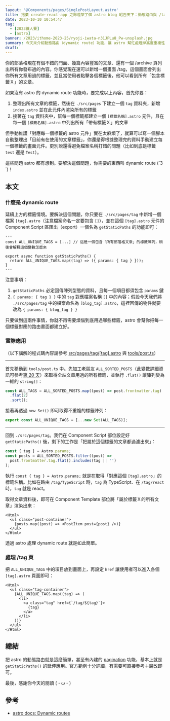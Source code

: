```yaml
---
layout: '@Components/pages/SinglePostLayout.astro'
title: 捨棄 create-react-app 之餘還架了個 astro blog 昭告天下：動態路由與 /tag
date: 2023-10-10 10:54:47
tag:
  - [2023鐵人賽]
  - [astro]
banner: /2023/ithome-2023-25/ryoji-iwata-n31JPLu8_Pw-unsplash.jpg
summary: 今天來介紹動態路由（dynamic route）功能，讓 astro 幫忙處理掉高度重複性的畫面建立作業
draft: 
---
```


你的部落格現在有個不錯的門面、幾篇內容豐富的文章、還有一個 /archive 頁列出所有你發布過的內容。你感覺現在還可以新增一個畫面 /tag，這個畫面會列出你所有文章用過的標籤，並且當使用者點擊各個標籤後，他可以看到所有「包含標籤Ｘ」的文章。

如果沒有 astro 的 dynamic route 功能時，要完成以上內容，首先你要：

1. 整理出所有文章的標籤，然後在 `./src/pages` 下建立一個 `tag` 資料夾，新增 `index.astro` 並在此元件內渲染所有的標籤
2. 接著在 `tag` 資料夾中，幫每一個標籤都建立一個 `[標籤名稱].astro` 元件，且在每一個 `[標籤名稱].astro` 中列出所有「帶有標籤Ｘ」的文章

但手動維護「對應每一個標籤的 astro 元件」實在太麻煩了，就算可以寫一個腳本自動整理出「目前有在使用的文章標籤」，你還是得根據整理完的資料手動建立每一個標籤的畫面元件。更別說還得避免檔案名稱打錯的問題（比如到底是標籤 `test` 還是 `Test`）。

這些問題 astro 都有想到。要解決這個問題，你需要的東西叫 dynamic route (`3´)！

## 本文

### 什麼是 dynamic route

延續上方的標籤情境。要解決這個問題，你只要在 `./src/pages/tag` 中新增一個檔案 `[tag].astro`（注意檔案命名一定要包含 `[]`），並在這個 `[tag].astro` 元件的 Component Script 區匯出（export）一個名為 `getStaticPaths` 的功能即可：

```astro
---
const ALL_UNIQUE_TAGS = [...] // 這是一個包含「所有部落格文章」的標籤陣列，稍後會解釋這個變數怎麼來

export async function getStaticPaths() {
  return ALL_UNIQUE_TAGS.map((tag) => ({ params: { tag } }));
}
---
```

注意事項：

1. `getStaticPaths` 必定回傳陣列型態的資料，且每一個項目都須包含 `params` 鍵
2. `{ params: { tag } }` 中的 `tag` 對應檔案名稱 `[]` 中的內容；假設今天我們將 `./src/pages/tag` 中的檔案命名為 `[blog_tag].astro`，這裡回傳的物件就要改為 `{ params: { blog_tag } }`

只要做到這兩件事情，你就不再需要煩惱到底用過哪些標籤，astro 會幫你把每一個標籤對應的路由畫面都建立好。

### 實際應用

（以下講解的程式碼內容請參考 [src/pages/tag/[tag].astro](https://github.com/tzynwang/tzynwang.github.io/blob/master/src/pages/tag/%5Btag%5D.astro) 與 [tools/post.ts](https://github.com/tzynwang/tzynwang.github.io/blob/master/src/tools/post.ts)）

---

首先移動到 `tools/post.ts` 中。先加工老朋友 `ALL_SORTED_POSTS`（此變數詳細資訊可參考[第 20 天](/2023/ithome-2023-20#取得所有-md-內容)）來取得全站文章用過的所有標籤，並執行 `.flat()` 讓陣列變為一維的 `string[]`：

```ts
const ALL_TAGS = ALL_SORTED_POSTS.map((post) => post.frontmatter.tag)
  .flat(2)
  .sort();
```

接著再透過 `new Set()` 即可取得不重複的標籤陣列：

```ts
export const ALL_UNIQUE_TAGS = [...new Set(ALL_TAGS)];
```

---

回到 `./src/pages/tag`。我們在 Component Script 部位設定好 `getStaticPaths()` 後，剩下的工作是「把屬於這個標籤的文章都過濾出來」：

```ts
const { tag } = Astro.params;
const posts = ALL_SORTED_POSTS.filter((post) =>
  post.frontmatter.tag.flat().includes(tag || '')
);
```

執行 `const { tag } = Astro.params;` 就是在取得「對應這個 `[tag].astro`」的標籤名稱。比如在路由 `/tag/TypeScript` 時，`tag` 為 TypeScript、在 `/tag/react` 時，`tag` 就是 react。

取得文章資料後，即可在 Component Template 部位將「屬於標籤Ｘ的所有文章」渲染出來：

```astro
<Html>
  <ul class="post-container">
    {posts.map((post) => <PostItem post={post} />)}
  </ul>
</Html>
```

透過 astro 處理 dynamic route 就是如此簡單。

### 處理 /tag 頁

把 `ALL_UNIQUE_TAGS` 中的項目放到畫面上，再設定 `href` 讓使用者可以進入各個 `[tag].astro` 頁面即可：

```astro
<Html>
  <ul class="tag-container">
    {ALL_UNIQUE_TAGS.map((tag) => (
      <li>
        <a class="tag" href={`/tag/${tag}`}>
          {tag}
        </a>
      </li>
    ))}
  </ul>
</Html>
```

## 總結

把 astro 的動態路由就是這麼簡單，甚至有內建的 [pagination](https://docs.astro.build/en/core-concepts/routing/#pagination) 功能，基本上就是 `getStaticPaths()` 的延伸應用。官方範例十分詳細，有需要可直接參考＋魔改即可。

最後，感謝你今天的閱讀 (・ω・)

## 參考

- [astro docs: Dynamic routes](https://docs.astro.build/en/core-concepts/routing/#dynamic-routes)
